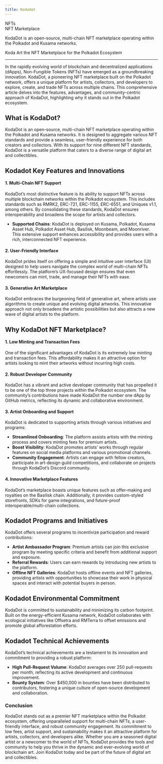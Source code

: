 ```yaml
---
title: Kodadot
---
```

NFTs  
 NFT Marketplace  

KodaDot is an open-source, multi-chain NFT marketplace operating within the Polkadot and Kusama networks.

Koda Art the NFT Marketplace for the Polkadot Ecosystem  

----------------------------------------------------------

In the rapidly evolving world of blockchain and decentralized applications (dApps), Non-Fungible Tokens (NFTs) have emerged as a groundbreaking innovation. KodaDot, a pioneering NFT marketplace built on the Polkadot network, offers a unique platform for artists, collectors, and developers to explore, create, and trade NFTs across multiple chains. This comprehensive article delves into the features, advantages, and community-centric approach of KodaDot, highlighting why it stands out in the Polkadot ecosystem.

What is KodaDot?
----------------

KodaDot is an open-source, multi-chain NFT marketplace operating within the Polkadot and Kusama networks. It is designed to aggregate various NFT standards and provide a seamless, user-friendly experience for both creators and collectors. With its support for nine different NFT standards, KodaDot is a versatile platform that caters to a diverse range of digital art and collectibles.

Kodadot Key Features and Innovations
------------------------------------

#### 1. Multi-Chain NFT Support

KodaDot’s most distinctive feature is its ability to support NFTs across multiple blockchain networks within the Polkadot ecosystem. This includes standards such as RMRK2, ERC-721, ERC-1155, ERC-6551, and Uniques v1.1, among others. By consolidating these standards, KodaDot ensures interoperability and broadens the scope for artists and collectors.

- **Supported Chains**: KodaDot is deployed on Kusama, Polkadot, Kusama Asset Hub, Polkadot Asset Hub, Basilisk, Moonbeam, and Moonriver. This extensive support enhances accessibility and provides users with a rich, interconnected NFT experience.

#### 2. User-Friendly Interface

KodaDot prides itself on offering a simple and intuitive user interface (UI) designed to help users navigate the complex world of multi-chain NFTs effortlessly. The platform’s UX-focused design ensures that even newcomers can mint, trade, and manage their NFTs with ease.

#### 3. Generative Art Marketplace

KodaDot embraces the burgeoning field of generative art, where artists use algorithms to create unique and evolving digital artworks. This innovative approach not only broadens the artistic possibilities but also attracts a new wave of digital artists to the platform.

Why KodaDot NFT Marketplace?
----------------------------

#### 1. Low Minting and Transaction Fees

One of the significant advantages of KodaDot is its extremely low minting and transaction fees. This affordability makes it an attractive option for artists looking to mint their artworks without incurring high costs.

#### 2. Robust Developer Community

KodaDot has a vibrant and active developer community that has propelled it to be one of the top three projects within the Polkadot ecosystem. The community’s contributions have made KodaDot the number one dApp by GitHub metrics, reflecting its dynamic and collaborative environment.

#### 3. Artist Onboarding and Support

KodaDot is dedicated to supporting artists through various initiatives and programs:

- **Streamlined Onboarding**: The platform assists artists with the minting process and covers minting fees for premium artists.
- **Boost Visibility**: KodaDot promotes artists’ works through regular features on social media platforms and various promotional channels.
- **Community Engagement**: Artists can engage with fellow creators, participate in art-design guild competitions, and collaborate on projects through KodaDot’s Discord community.

#### 4. Innovative Marketplace Features

KodaDot’s marketplace boasts unique features such as offer-making and royalties on the Basilisk chain. Additionally, it provides custom-styled storefronts, SDKs for game integrations, and future-proof interoperable/multi-chain collections.

Kodadot Programs and Initiatives
--------------------------------

KodaDot offers several programs to incentivize participation and reward contributions:

- **Artist Ambassador Program**: Premium artists can join this exclusive program by meeting specific criteria and benefit from additional support and exposure.
- **Referral Rewards**: Users can earn rewards by introducing new artists to the platform.
- **Offline NFT Galleries**: KodaDot hosts offline events and NFT galleries, providing artists with opportunities to showcase their work in physical spaces and interact with potential buyers in person.

Kodadot Environmental Commitment
--------------------------------

KodaDot is committed to sustainability and minimizing its carbon footprint. Built on the energy-efficient Kusama network, KodaDot collaborates with ecological initiatives like Offsetra and RMTerra to offset emissions and promote global afforestation efforts.

Kodadot Technical Achievements
------------------------------

KodaDot’s technical achievements are a testament to its innovation and commitment to providing a robust platform:

- **High Pull-Request Volume**: KodaDot averages over 250 pull-requests per month, reflecting its active development and continuous improvement.
- **Bounty System**: Over $450,000 in bounties have been distributed to contributors, fostering a unique culture of open-source development and collaboration.

### Conclusion

KodaDot stands out as a premier NFT marketplace within the Polkadot ecosystem, offering unparalleled support for multi-chain NFTs, a user-friendly interface, and robust community engagement. Its commitment to low fees, artist support, and sustainability makes it an attractive platform for artists, collectors, and developers alike. Whether you are a seasoned digital artist or a newcomer to the world of NFTs, KodaDot provides the tools and community to help you thrive in the dynamic and ever-evolving world of blockchain art. Join KodaDot today and be part of the future of digital art and collectibles.

